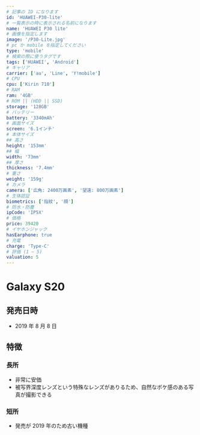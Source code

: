 ```yaml
---
# 記事の ID になります
id: 'HUAWEI-P30-lite'
# 一覧表示の時に表示される名前になります
name: 'HUAWEI P30 lite'
# 画像を指定します
image: '/P30-Lite.jpg'
# pc か mobile を指定してください
type: 'mobile'
# 検索の際に使うタグです
tags: ['HUAWEI', 'Android']
# キャリア
carrier: ['au', 'Line', 'Y!mobile']
# CPU
cpu: ['Kirin 710']
# RAM
ram: '4GB'
# ROM || (HDD || SSD)
storage: '128GB'
# バッテリー
battery: '3340mAh'
# 画面サイズ
screen: '6.1インチ'
# 本体サイズ
## 高さ
height: '153mm'
## 幅
width: '73mm'
## 厚さ
thickness: '7.4mm'
# 重さ
weight: '159g'
# カメラ
camera: ['広角: 2400万画素', '望遠: 800万画素']
# 生体認証
biometrics: ['指紋', '顔']
# 防水・防塵
ipCode: 'IP5X'
# 価格
price: 39420
# イヤホンジャック
hasEarphone: true
# 充電
charge: 'Type-C'
# 評価 (1 ~ 5)
valuation: 5
---
```


# Galaxy S20

## 発売日時

- 2019 年 8 月 8 日

## 特徴

### 長所

- 非常に安価
- 被写界深度レンズという特殊なレンズがありるため、自然なボケ感のある写真が撮影できる

### 短所

- 発売が 2019 年のため古い機種
